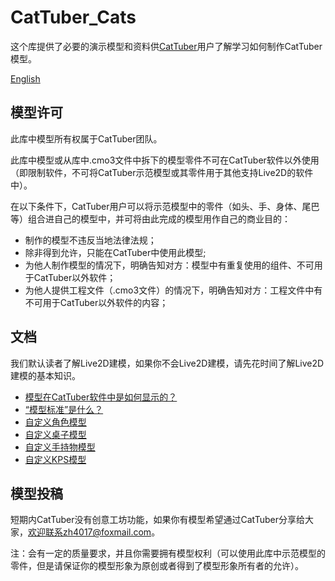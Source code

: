 
# CatTuber_Cats
这个库提供了必要的演示模型和资料供[CatTuber](https://store.steampowered.com/app/1337970)用户了解学习如何制作CatTuber模型。

[English](https://github.com/MMmmmoko/CatTuber_Cats/blob/main/README_EN.md)

## 模型许可
此库中模型所有权属于CatTuber团队。

此库中模型或从库中.cmo3文件中拆下的模型零件不可在CatTuber软件以外使用（即限制软件，不可将CatTuber示范模型或其零件用于其他支持Live2D的软件中）。

在以下条件下，CatTuber用户可以将示范模型中的零件（如头、手、身体、尾巴等）组合进自己的模型中，并可将由此完成的模型用作自己的商业目的：
* 制作的模型不违反当地法律法规；
* 除非得到允许，只能在CatTuber中使用此模型;
* 为他人制作模型的情况下，明确告知对方：模型中有重复使用的组件、不可用于CatTuber以外软件；
* 为他人提供工程文件（.cmo3文件）的情况下，明确告知对方：工程文件中有不可用于CatTuber以外软件的内容；

## 文档
我们默认读者了解Live2D建模，如果你不会Live2D建模，请先花时间了解Live2D建模的基本知识。
* [模型在CatTuber软件中是如何显示的？](docs/1_模型在CatTuber软件中是如何显示的.md)
* [“模型标准”是什么？](docs/2_模型标准是什么.md)
* [自定义角色模型](docs/3_自定义角色模型.md)
* [自定义桌子模型](docs/4_自定义桌子模型.md)
* [自定义手持物模型](docs/5_自定义手持物模型.md)
* [自定义KPS模型](docs/6_自定义KPS模型.md)

## 模型投稿
短期内CatTuber没有创意工坊功能，如果你有模型希望通过CatTuber分享给大家，欢迎联系zh4017@foxmail.com。

注：会有一定的质量要求，并且你需要拥有模型权利（可以使用此库中示范模型的零件，但是请保证你的模型形象为原创或者得到了模型形象所有者的允许）。
